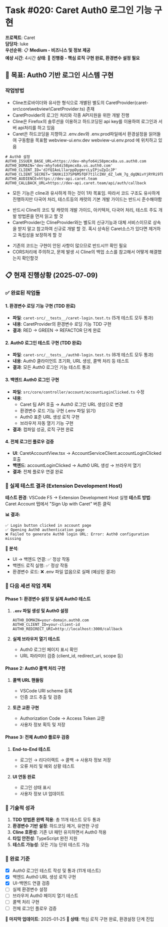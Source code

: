 # Task #020: Caret Auth0 로그인 기능 구현

**프로젝트**: Caret  
**담당자**: luke  
**우선순위**: 📋 **Medium - 비즈니스 및 정보 제공**  
**예상 시간**: 4시간
**상태**: 🔄 **진행중 - 핵심 로직 구현 완료, 환경변수 설정 필요**

## 🎯 **목표: Auth0 기반 로그인 시스템 구현**

### **작업방법**
- Cline프로바이더와 유사한 형식으로 개별된 별도의 CaretProvider(caret-src\core\webview\CaretProvider.ts) 존재
- CaretProvider의 로그인 처리와 각종 API지원을 위한 개발 진행
- Cline은 Firefox의 솔루션을 이용하고 하드코딩된 api key를 이용하여 로그인과 서버 api처리를 하고 있음
- Caret은 하드코딩을 지향하고 .env.dev와 .env.prod파일에서 환경설정을 읽어들여 구동함을 목표함
webview-ui\.env.dev
webview-ui\.env.prod
 에 위치하고 있음
 ```
 # Auth0 설정
AUTH0_ISSUER_BASE_URL=https://dev-mhyfo64i58pmcx8a.us.auth0.com
AUTH0_DOMAIN='dev-mhyfo64i58pmcx8a.us.auth0.com'
AUTH0_CLIENT_ID='dJfQIAoLllarppDygmrcLyIPjuZpIcJP'
AUTH0_CLIENT_SECRET='5NXKiI37SP6MSfQF7t1lcINV_dZ_leN_7g_dgQNivYjRYRi9TBMwsYjGCfHFlA3X'
AUTH0_AUDIENCE=https://dev-api.caret.team
AUTH0_CALLBACK_URL=https://dev-api.caret.team/api/auth/callback
 ```
- 모든 기능은 cline과 유사하게 하는 것이 1차 목표임. 따라서 코드 구조도 유사하게 진행하지만 다국어 처리, 테스트등의 캐럿의 기본 개발 가이드는 반드시 준수해야함
 * 반드시 Cline의 코드 및 캐럿의 개발 가이드, 아키텍처, 다국어 처리, 테스트 주도 개발 방법론을 먼저 읽고 할 것
 * CaretProvider는 ClineProvider와는 별도의 신규기능과 대체 서비스이므로 상속을 받지 말고 참고하여 신규로 개발 할 것. 혹시 상속된 Caret소스가 있다면 제거하고 독립성을 보장하게 할 것 
- 기존의 코드는 구현이 안된 사항이 많으므로 반드시!!! 확인 필요
- CORS처리에 주의하고, 문제 발생 시 Cline의 백업 소스를 참고해서 어떻게 해결했는지 확인할것

## 📋 **현재 진행상황 (2025-07-09)**

### **✅ 완료된 작업들**

#### **1. 환경변수 로딩 기능 구현 (TDD 완료)**
- **파일**: `caret-src/__tests__/caret-login.test.ts` (5개 테스트 모두 통과)
- **내용**: CaretProvider의 환경변수 로딩 기능 TDD 구현
- **결과**: RED → GREEN → REFACTOR 단계 완료

#### **2. Auth0 로그인 테스트 구현 (TDD 완료)**
- **파일**: `caret-src/__tests__/auth0-login.test.ts` (6개 테스트 모두 통과)
- **내용**: Auth0 클라이언트 초기화, URL 생성, 콜백 처리 등 테스트
- **결과**: 모든 Auth0 로그인 기능 테스트 통과

#### **3. 백엔드 Auth0 로그인 구현**
- **파일**: `src/core/controller/account/accountLoginClicked.ts` 수정
- **내용**: 
  - Caret 팀 API 호출 → Auth0 로그인 URL 생성으로 변경
  - 환경변수 로드 기능 구현 (.env 파일 읽기)
  - Auth0 표준 URL 생성 로직 구현
  - 브라우저 자동 열기 기능 구현
- **결과**: 컴파일 성공, 로직 구현 완료

#### **4. 전체 로그인 플로우 검증**
- **UI**: CaretAccountView.tsx → AccountServiceClient.accountLoginClicked 호출
- **백엔드**: accountLoginClicked → Auth0 URL 생성 → 브라우저 열기
- **결과**: 전체 플로우 연결 완료

### **🧪 실제 테스트 결과 (Extension Development Host)**

**테스트 환경**: VSCode F5 → Extension Development Host 실행
**테스트 방법**: Caret Account 탭에서 "Sign Up with Caret" 버튼 클릭

**📊 결과:**
```
✅ Login button clicked in account page
✅ Opening Auth0 authentication page  
❌ Failed to generate Auth0 login URL: Error: Auth0 configuration missing
```

**🎯 분석**: 
- UI → 백엔드 연결: ✅ 정상 작동
- 백엔드 로직 실행: ✅ 정상 작동
- 환경변수 로드: ❌ .env 파일 없음으로 실패 (예상된 결과)

### **📝 다음 세션 작업 계획**

#### **Phase 1: 환경변수 설정 및 실제 Auth0 테스트**
1. **`.env` 파일 생성 및 Auth0 설정**
   ```
   AUTH0_DOMAIN=your-domain.auth0.com
   AUTH0_CLIENT_ID=your-client-id
   AUTH0_REDIRECT_URI=http://localhost:3000/callback
   ```

2. **실제 브라우저 열기 테스트**
   - Auth0 로그인 페이지 표시 확인
   - URL 파라미터 검증 (client_id, redirect_uri, scope 등)

#### **Phase 2: Auth0 콜백 처리 구현**
1. **콜백 URL 핸들링**
   - VSCode URI scheme 등록
   - 인증 코드 추출 및 검증
   
2. **토큰 교환 구현**
   - Authorization Code → Access Token 교환
   - 사용자 정보 획득 및 저장

#### **Phase 3: 전체 Auth0 플로우 검증**
1. **End-to-End 테스트**
   - 로그인 → 리다이렉트 → 콜백 → 사용자 정보 저장
   - 오류 처리 및 예외 상황 테스트

2. **UI 연동 완료**
   - 로그인 상태 표시
   - 사용자 정보 UI 업데이트

### **🔧 기술적 성과**

1. **TDD 방법론 완벽 적용**: 총 11개 테스트 모두 통과
2. **환경변수 기반 설정**: 하드코딩 제거, 유연한 구성
3. **Cline 호환성**: 기존 UI 패턴 유지하면서 Auth0 적용
4. **타입 안전성**: TypeScript 완전 지원
5. **테스트 가능성**: 모든 기능 단위 테스트 가능

### **🎯 완료 기준**
- [x] Auth0 로그인 테스트 작성 및 통과 (11개 테스트)
- [x] 백엔드 Auth0 URL 생성 로직 구현
- [x] UI-백엔드 연결 검증
- [ ] 실제 환경변수 설정
- [ ] 브라우저 Auth0 페이지 열기 테스트
- [ ] 콜백 처리 구현
- [ ] 전체 로그인 플로우 검증

**📅 마지막 업데이트**: 2025-01-25
**📝 상태**: 핵심 로직 구현 완료, 환경설정 단계 진입
